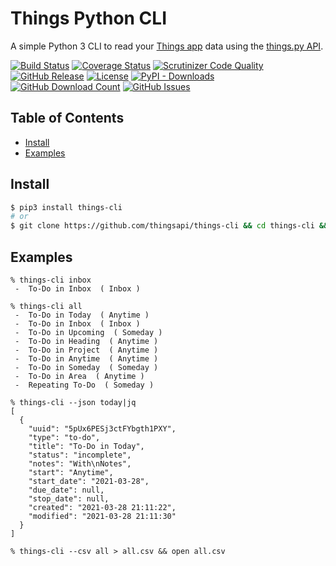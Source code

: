 # Things Python CLI

A simple Python 3 CLI to read your [Things app](https://culturedcode.com/things) data using the [things.py API](https://github.com/thingsapi/things.py/).

[![Build Status](https://github.com/thingsapi/things-cli/workflows/Build-Test/badge.svg)](https://github.com/thingsapi/things-cli/actions)
[![Coverage Status](https://codecov.io/gh/thingsapi/things-cli/branch/master/graph/badge.svg?token=dJbdYWeg7d)](https://codecov.io/gh/thingsapi/things-cli)
[![Scrutinizer Code Quality](https://img.shields.io/scrutinizer/quality/g/thingsapi/things-cli)](https://scrutinizer-ci.com/g/thingsapi/things-cli/?branch=master)
[![GitHub Release](https://img.shields.io/github/v/release/thingsapi/things-cli?sort=semver)](https://github.com/thingsapi/things-cli/releases)
[![License](https://img.shields.io/badge/License-Apache%202.0-blue.svg)](https://opensource.org/licenses/Apache-2.0)
[![PyPI - Downloads](https://img.shields.io/pypi/dm/things-cli?label=pypi%20downloads)](https://pypi.org/project/things-cli/)
[![GitHub Download Count](https://img.shields.io/github/downloads/thingsapi/things-cli/total.svg)](https://github.com/thingsapi/things-cli/releases)
[![GitHub Issues](https://img.shields.io/github/issues/thingsapi/things-cli)](https://github.com/thingsapi/things-cli/issues)

## Table of Contents

- [Install](#install)
- [Examples](#examples)

## Install

```sh
$ pip3 install things-cli
# or
$ git clone https://github.com/thingsapi/things-cli && cd things-cli && make install
```

## Examples

```shell
% things-cli inbox
 -  To-Do in Inbox  ( Inbox )

% things-cli all  
 -  To-Do in Today  ( Anytime )
 -  To-Do in Inbox  ( Inbox )
 -  To-Do in Upcoming  ( Someday )
 -  To-Do in Heading  ( Anytime )
 -  To-Do in Project  ( Anytime )
 -  To-Do in Anytime  ( Anytime )
 -  To-Do in Someday  ( Someday )
 -  To-Do in Area  ( Anytime )
 -  Repeating To-Do  ( Someday )

% things-cli --json today|jq
[
  {
    "uuid": "5pUx6PESj3ctFYbgth1PXY",
    "type": "to-do",
    "title": "To-Do in Today",
    "status": "incomplete",
    "notes": "With\nNotes",
    "start": "Anytime",
    "start_date": "2021-03-28",
    "due_date": null,
    "stop_date": null,
    "created": "2021-03-28 21:11:22",
    "modified": "2021-03-28 21:11:30"
  }
]

% things-cli --csv all > all.csv && open all.csv
```

